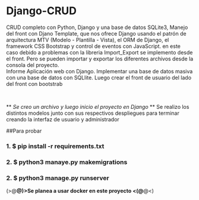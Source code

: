 # Django-CRUD

CRUD completo con Python, Django y una base de datos SQLite3, Manejo del front con Djano Template, que nos ofrece Django usando el patrón de arquitectura MTV (Modelo - Plantilla - Vista), el ORM de Django, el framework CSS Bootstrap y control de eventos con JavaScript. en este caso debido a problemas con la libreria Import_Export se implemento desde el front. Pero se pueden importar y exportar los diferentes archivos desde la consola del proyecto.
<br/>
Informe Aplicación web con Django.
Implementar una base de datos masiva con una base de datos con SQLlite. Luego crear el front de usuario del lado del front con bootstrab 

<br/>

**  _Se creo un archivo y luego inicio el  proyecto en Django_ **
Se realizo los distintos modelos junto con sus respectivos despliegues para terminar creando la interfaz de usuario y administrador

##Para probar

### 1. $ pip install -r requirements.txt
### 2. $ python3 manaye.py makemigrations 
### 2. $ python3 manage.py runserver 

(>@__@)>Se planea a usar docker en este proyecto <(@__@<)




